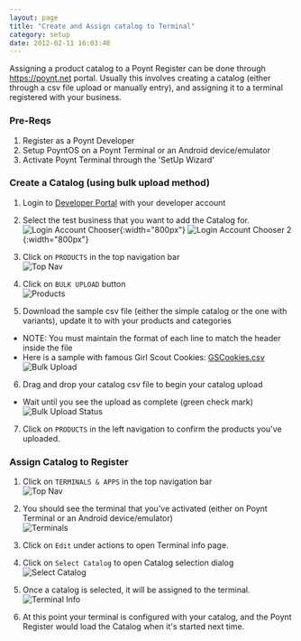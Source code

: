 ```yaml
---
layout: page
title: "Create and Assign catalog to Terminal"
category: setup
date: 2012-02-11 16:03:40
---
```


Assigning a product catalog to a Poynt Register can be done through https://poynt.net
portal. Usually this involves creating a catalog (either through a csv file upload or
  manually entry), and assigning it to a terminal registered with your business.


### Pre-Reqs

1. Register as a Poynt Developer
2. Setup PoyntOS on a Poynt Terminal or an Android device/emulator
3. Activate Poynt Terminal through the 'SetUp Wizard'

### Create a Catalog (using bulk upload method)

1. Login to [Developer Portal](https://poynt.net) with your developer account

2. Select the test business that you want to add the Catalog for.<br />
![Login Account Chooser]({{site.url}}/developer/assets/assign-catalog1.png){:width="800px"}
![Login Account Chooser 2]({{site.url}}/developer/assets/assign-catalog2.png){:width="800px"}

3. Click on `PRODUCTS` in the top navigation bar <br />
![Top Nav]({{site.url}}/developer/assets/poynt_net_top_nav.png)

4. Click on `BULK UPLOAD` button <br />
![Products]({{site.url}}/developer/assets/poynt_net_products.png)

5. Download the sample csv file (either the simple catalog or the one with variants),
update it to with your products and categories
  * NOTE: You must maintain the format of each line to match the header inside the file
  * Here is a sample with famous Girl Scout Cookies: [GSCookies.csv]({{site.url}}/developer/assets/GSCookies.csv)
![Bulk Upload]({{site.url}}/developer/assets/poynt_net_bulk_upload.png)

6. Drag and drop your catalog csv file to begin your catalog upload
  * Wait until you see the upload as complete (green check mark) <br />
![Bulk Upload Status]({{site.url}}/developer/assets/poynt_net_bulk_upload_complete.png)

7. Click on `PRODUCTS` in the left navigation to confirm the products you've uploaded.

### Assign Catalog to Register

1. Click on `TERMINALS & APPS` in the top navigation bar <br />
![Top Nav]({{site.url}}/developer/assets/poynt_net_top_nav.png)

2. You should see the terminal that you've activated (either on Poynt Terminal or an Android device/emulator) <br />
![Terminals]({{site.url}}/developer/assets/poynt_net_terminals.png)

3. Click on `Edit` under actions to open Terminal info page.

4. Click on `Select Catalog` to open Catalog selection dialog <br />
![Select Catalog]({{site.url}}/developer/assets/poynt_net_select_catalog.png)

5. Once a catalog is selected, it will be assigned to the terminal. <br />
![Terminal Info]({{site.url}}/developer/assets/poynt_net_terminal_with_catalog.png)

6. At this point your terminal is configured with your catalog, and the Poynt Register
would load the Catalog when it's started next time.
